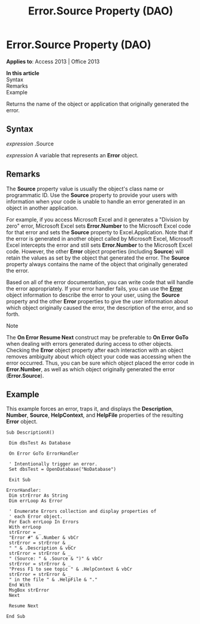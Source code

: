 ﻿---
title: Error.Source Property (DAO)
TOCTitle: Source Property
ms:assetid: 3c101cac-278e-025e-55a4-8a9d1ee7db3c
ms:mtpsurl: https://msdn.microsoft.com/en-us/library/Ff192677(v=office.15)
ms:contentKeyID: 48544302
ms.date: 09/18/2015
mtps_version: v=office.15
f1_keywords:
- dao360.chm1053360
f1_categories:
- Office.Version=v15
---

# Error.Source Property (DAO)


**Applies to**: Access 2013 | Office 2013

**In this article**  
Syntax  
Remarks  
Example  

Returns the name of the object or application that originally generated the error.

## Syntax

*expression* .Source

*expression* A variable that represents an **Error** object.

## Remarks

The **Source** property value is usually the object's class name or programmatic ID. Use the **Source** property to provide your users with information when your code is unable to handle an error generated in an object in another application.

For example, if you access Microsoft Excel and it generates a "Division by zero" error, Microsoft Excel sets **Error.Number** to the Microsoft Excel code for that error and sets the **Source** property to Excel.Application. Note that if the error is generated in another object called by Microsoft Excel, Microsoft Excel intercepts the error and still sets **Error.Number** to the Microsoft Excel code. However, the other **Error** object properties (including **Source**) will retain the values as set by the object that generated the error. The **Source** property always contains the name of the object that originally generated the error.

Based on all of the error documentation, you can write code that will handle the error appropriately. If your error handler fails, you can use the **[Error](error-object-dao.md)** object information to describe the error to your user, using the **Source** property and the other **Error** properties to give the user information about which object originally caused the error, the description of the error, and so forth.


> [!NOTE]
> <P>The <STRONG>On Error Resume Next</STRONG> construct may be preferable to <STRONG>On Error GoTo</STRONG> when dealing with errors generated during access to other objects. Checking the <STRONG>Error</STRONG> object property after each interaction with an object removes ambiguity about which object your code was accessing when the error occurred. Thus, you can be sure which object placed the error code in <STRONG>Error.Number</STRONG>, as well as which object originally generated the error (<STRONG>Error.Source</STRONG>).</P>



## Example

This example forces an error, traps it, and displays the **Description**, **Number**, **Source**, **HelpContext**, and **HelpFile** properties of the resulting **Error** object.

    Sub DescriptionX() 
     
     Dim dbsTest As Database 
     
     On Error GoTo ErrorHandler 
     
     ' Intentionally trigger an error. 
     Set dbsTest = OpenDatabase("NoDatabase") 
     
     Exit Sub 
     
    ErrorHandler: 
     Dim strError As String 
     Dim errLoop As Error 
     
     ' Enumerate Errors collection and display properties of 
     ' each Error object. 
     For Each errLoop In Errors 
     With errLoop 
     strError = _ 
     "Error #" & .Number & vbCr 
     strError = strError & _ 
     " " & .Description & vbCr 
     strError = strError & _ 
     " (Source: " & .Source & ")" & vbCr 
     strError = strError & _ 
     "Press F1 to see topic " & .HelpContext & vbCr 
     strError = strError & _ 
     " in the file " & .HelpFile & "." 
     End With 
     MsgBox strError 
     Next 
     
     Resume Next 
     
    End Sub

